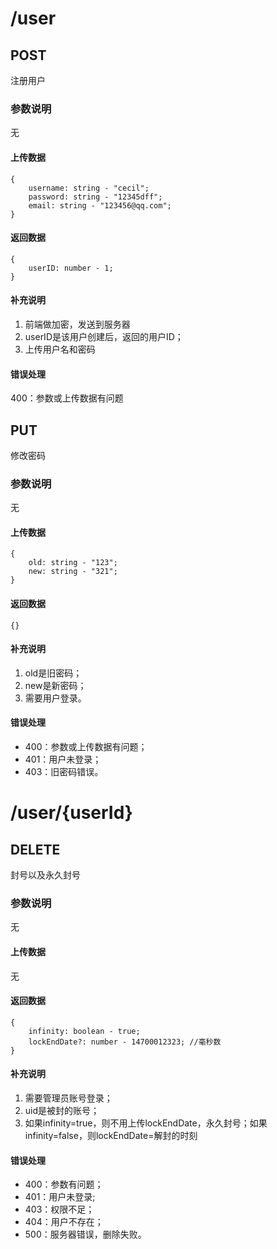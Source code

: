 # /user
## POST
注册用户

### 参数说明
无

#### 上传数据
```
{
    username: string - "cecil";
    password: string - "12345dff";
    email: string - "123456@qq.com";
}
```

#### 返回数据
```
{
    userID: number - 1;
}
```

#### 补充说明
1. 前端做加密，发送到服务器
2. userID是该用户创建后，返回的用户ID；
3. 上传用户名和密码

#### 错误处理
400：参数或上传数据有问题


## PUT
修改密码

### 参数说明
无

#### 上传数据
```
{
    old: string - "123";
    new: string - "321";
}
```

#### 返回数据
```
{}
```

#### 补充说明
1. old是旧密码；
2. new是新密码；
3. 需要用户登录。

#### 错误处理
* 400：参数或上传数据有问题；
* 401：用户未登录；
* 403：旧密码错误。


# /user/{userId}
## DELETE
封号以及永久封号
### 参数说明
无
#### 上传数据
无
#### 返回数据
```
{
    infinity: boolean - true;
    lockEndDate?: number - 14700012323; //毫秒数
}
```

#### 补充说明
1. 需要管理员账号登录；
2. uid是被封的账号；
3. 如果infinity=true，则不用上传lockEndDate，永久封号；如果infinity=false，则lockEndDate=解封的时刻

#### 错误处理
* 400：参数有问题；
* 401：用户未登录;
* 403：权限不足；
* 404：用户不存在；
* 500：服务器错误，删除失败。